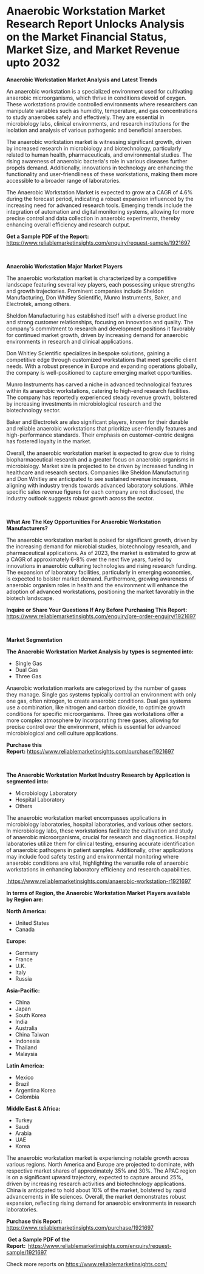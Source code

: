 <p><h1>Anaerobic Workstation Market Research Report Unlocks Analysis on the Market Financial Status, Market Size, and Market Revenue upto 2032</h1></p><p><strong>Anaerobic Workstation Market Analysis and Latest Trends</strong></p>
<p><p>An anaerobic workstation is a specialized environment used for cultivating anaerobic microorganisms, which thrive in conditions devoid of oxygen. These workstations provide controlled environments where researchers can manipulate variables such as humidity, temperature, and gas concentrations to study anaerobes safely and effectively. They are essential in microbiology labs, clinical environments, and research institutions for the isolation and analysis of various pathogenic and beneficial anaerobes.</p><p>The anaerobic workstation market is witnessing significant growth, driven by increased research in microbiology and biotechnology, particularly related to human health, pharmaceuticals, and environmental studies. The rising awareness of anaerobic bacteria's role in various diseases further propels demand. Additionally, innovations in technology are enhancing the functionality and user-friendliness of these workstations, making them more accessible to a broader range of laboratories.</p><p>The Anaerobic Workstation Market is expected to grow at a CAGR of 4.6% during the forecast period, indicating a robust expansion influenced by the increasing need for advanced research tools. Emerging trends include the integration of automation and digital monitoring systems, allowing for more precise control and data collection in anaerobic experiments, thereby enhancing overall efficiency and research output.</p></p>
<p><strong>Get a Sample PDF of the Report:&nbsp;</strong> <a href="https://www.reliablemarketinsights.com/enquiry/request-sample/1921697?utm_campaign=3064&utm_medium=2&utm_source=Github&utm_content=ia&utm_term=10042025&utm_id=anaerobic-workstation">https://www.reliablemarketinsights.com/enquiry/request-sample/1921697</a></p>
<p>&nbsp;</p>
<p><strong>Anaerobic Workstation Major Market Players</strong></p>
<p><p>The anaerobic workstation market is characterized by a competitive landscape featuring several key players, each possessing unique strengths and growth trajectories. Prominent companies include Sheldon Manufacturing, Don Whitley Scientific, Munro Instruments, Baker, and Electrotek, among others.</p><p>Sheldon Manufacturing has established itself with a diverse product line and strong customer relationships, focusing on innovation and quality. The company's commitment to research and development positions it favorably for continued market growth, driven by increasing demand for anaerobic environments in research and clinical applications.</p><p>Don Whitley Scientific specializes in bespoke solutions, gaining a competitive edge through customized workstations that meet specific client needs. With a robust presence in Europe and expanding operations globally, the company is well-positioned to capture emerging market opportunities.</p><p>Munro Instruments has carved a niche in advanced technological features within its anaerobic workstations, catering to high-end research facilities. The company has reportedly experienced steady revenue growth, bolstered by increasing investments in microbiological research and the biotechnology sector.</p><p>Baker and Electrotek are also significant players, known for their durable and reliable anaerobic workstations that prioritize user-friendly features and high-performance standards. Their emphasis on customer-centric designs has fostered loyalty in the market.</p><p>Overall, the anaerobic workstation market is expected to grow due to rising biopharmaceutical research and a greater focus on anaerobic organisms in microbiology. Market size is projected to be driven by increased funding in healthcare and research sectors. Companies like Sheldon Manufacturing and Don Whitley are anticipated to see sustained revenue increases, aligning with industry trends towards advanced laboratory solutions. While specific sales revenue figures for each company are not disclosed, the industry outlook suggests robust growth across the sector.</p></p>
<p>&nbsp;</p>
<p><strong>What Are The Key Opportunities For Anaerobic Workstation Manufacturers?</strong></p>
<p><p>The anaerobic workstation market is poised for significant growth, driven by the increasing demand for microbial studies, biotechnology research, and pharmaceutical applications. As of 2023, the market is estimated to grow at a CAGR of approximately 6-8% over the next five years, fueled by innovations in anaerobic culturing technologies and rising research funding. The expansion of laboratory facilities, particularly in emerging economies, is expected to bolster market demand. Furthermore, growing awareness of anaerobic organism roles in health and the environment will enhance the adoption of advanced workstations, positioning the market favorably in the biotech landscape.</p></p>
<p><strong>Inquire or Share Your Questions If Any Before Purchasing This Report:</strong> <a href="https://www.reliablemarketinsights.com/enquiry/pre-order-enquiry/1921697?utm_campaign=3064&utm_medium=2&utm_source=Github&utm_content=ia&utm_term=10042025&utm_id=anaerobic-workstation">https://www.reliablemarketinsights.com/enquiry/pre-order-enquiry/1921697</a></p>
<p>&nbsp;</p>
<p><strong>Market Segmentation</strong></p>
<p><strong>The Anaerobic Workstation Market Analysis by types is segmented into:</strong></p>
<p><ul><li>Single Gas</li><li>Dual Gas</li><li>Three Gas</li></ul></p>
<p><p>Anaerobic workstation markets are categorized by the number of gases they manage. Single gas systems typically control an environment with only one gas, often nitrogen, to create anaerobic conditions. Dual gas systems use a combination, like nitrogen and carbon dioxide, to optimize growth conditions for specific microorganisms. Three gas workstations offer a more complex atmosphere by incorporating three gases, allowing for precise control over the environment, which is essential for advanced microbiological and cell culture applications.</p></p>
<p><strong>Purchase this Report:&nbsp;</strong><a href="https://www.reliablemarketinsights.com/purchase/1921697?utm_campaign=3064&utm_medium=2&utm_source=Github&utm_content=ia&utm_term=10042025&utm_id=anaerobic-workstation">https://www.reliablemarketinsights.com/purchase/1921697</a></p>
<p>&nbsp;</p>
<p><strong>The Anaerobic Workstation Market Industry Research by Application is segmented into:</strong></p>
<p><ul><li>Microbiology Laboratory</li><li>Hospital Laboratory</li><li>Others</li></ul></p>
<p><p>The anaerobic workstation market encompasses applications in microbiology laboratories, hospital laboratories, and various other sectors. In microbiology labs, these workstations facilitate the cultivation and study of anaerobic microorganisms, crucial for research and diagnostics. Hospital laboratories utilize them for clinical testing, ensuring accurate identification of anaerobic pathogens in patient samples. Additionally, other applications may include food safety testing and environmental monitoring where anaerobic conditions are vital, highlighting the versatile role of anaerobic workstations in enhancing laboratory efficiency and research capabilities.</p></p>
<p><a href="https://www.reliablemarketinsights.com/anaerobic-workstation-r1921697?utm_campaign=3064&utm_medium=2&utm_source=Github&utm_content=ia&utm_term=10042025&utm_id=anaerobic-workstation">&nbsp;https://www.reliablemarketinsights.com/anaerobic-workstation-r1921697</a></p>
<p><strong>In terms of Region, the Anaerobic Workstation Market Players available by Region are:</strong></p>
<p>
    <p> <strong> North America: </strong>
        <ul>
            <li>United States</li>
            <li>Canada</li>
        </ul>
        </p> 
    <p> <strong> Europe: </strong>
        <ul>
            <li>Germany</li>
            <li>France</li>
            <li>U.K.</li>
            <li>Italy</li>
            <li>Russia</li>
        </ul>
        </p> 
    <p> <strong> Asia-Pacific: </strong>
        <ul>
            <li>China</li>
            <li>Japan</li>
            <li>South Korea</li>
            <li>India</li>
            <li>Australia</li>
            <li>China Taiwan</li>
            <li>Indonesia</li>
            <li>Thailand</li>
            <li>Malaysia</li>
        </ul>
        </p> 
    <p> <strong> Latin America: </strong>
        <ul>
            <li>Mexico</li>
            <li>Brazil</li>
            <li>Argentina Korea</li>
            <li>Colombia</li>
        </ul>
        </p> 
    <p> <strong> Middle East & Africa: </strong>
        <ul>
            <li>Turkey</li>
            <li>Saudi</li>
            <li>Arabia</li>
            <li>UAE</li>
            <li>Korea</li>
        </ul>
    </p>
    </p>
<p><p>The anaerobic workstation market is experiencing notable growth across various regions. North America and Europe are projected to dominate, with respective market shares of approximately 35% and 30%. The APAC region is on a significant upward trajectory, expected to capture around 25%, driven by increasing research activities and biotechnology applications. China is anticipated to hold about 10% of the market, bolstered by rapid advancements in life sciences. Overall, the market demonstrates robust expansion, reflecting rising demand for anaerobic environments in research laboratories.</p></p>
<p><strong>Purchase this Report: </strong><a href="https://www.reliablemarketinsights.com/purchase/1921697?utm_campaign=3064&utm_medium=2&utm_source=Github&utm_content=ia&utm_term=10042025&utm_id=anaerobic-workstation">https://www.reliablemarketinsights.com/purchase/1921697</a></p>
<p>&nbsp;<strong>Get a Sample PDF of the Report:&nbsp;&nbsp;</strong><a href="https://www.reliablemarketinsights.com/enquiry/request-sample/1921697?utm_campaign=3064&utm_medium=2&utm_source=Github&utm_content=ia&utm_term=10042025&utm_id=anaerobic-workstation">https://www.reliablemarketinsights.com/enquiry/request-sample/1921697</a></p>
<p><strong></strong></p>
<p>Check more reports on <a href="https://www.reliablemarketinsights.com/?utm_campaign=3064&utm_medium=2&utm_source=Github&utm_content=ia&utm_term=10042025&utm_id=anaerobic-workstation">https://www.reliablemarketinsights.com/</a></p>
